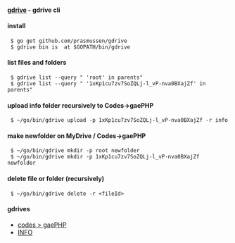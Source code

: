 #### [gdrive](https://github.com/gdrive-org/gdrive) - gdrive cli

#### install
```
 $ go get github.com/prasmussen/gdrive
 $ gdrive bin is  at $GOPATH/bin/gdrive
```
#### list files and folders 
```
 $ gdrive list --query " 'root' in parents"
 $ gdrive list --query " '1xKp1cu7zv7SoZQLj-l_vP-nva0BXajZf' in parents"
```
#### upload info folder recursively to Codes->gaePHP
```
 $ ~/go/bin/gdrive upload -p 1xKp1cu7zv7SoZQLj-l_vP-nva0BXajZf -r info
```
#### make newfolder on MyDrive / Codes->gaePHP
```
 $ ~/go/bin/gdrive mkdir -p root newfolder
 $ ~/go/bin/gdrive mkdir -p 1xKp1cu7zv7SoZQLj-l_vP-nva0BXajZf newfolder
```
#### delete file or folder (recursively)
```
 $ ~/go/bin/gdrive delete -r <fileId>
```
#### gdrives
- [codes > gaePHP](https://drive.google.com/drive/folders/1xKp1cu7zv7SoZQLj-l_vP-nva0BXajZf)
- [INFO](https://drive.google.com/drive/folders/1VkFWrO0NVdq9n0eG2mkutCx_1SHdR5In)